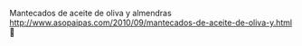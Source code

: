Mantecados de aceite de oliva y almendras	http://www.asopaipas.com/2010/09/mantecados-de-aceite-de-oliva-y.html	
਍